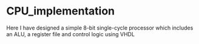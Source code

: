 # CPU_implementation
Here I have designed a simple 8-bit single-cycle processor which includes an ALU, a register file and control logic using VHDL

